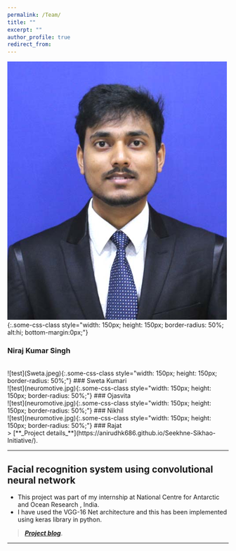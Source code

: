 ```yaml
---
permalink: /Team/
title: ""
excerpt: ""
author_profile: true
redirect_from: 
---
```

![test](Niraj.jpg){:.some-css-class style="width: 150px; height: 150px; border-radius: 50%; alt:hi; bottom-margin:0px;"}
### Niraj Kumar Singh 
<br>
![test](Sweta.jpeg){:.some-css-class style="width: 150px; height: 150px; border-radius: 50%;"}    
### Sweta Kumari
<br>
![test](neuromotive.jpg){:.some-css-class style="width: 150px; height: 150px;  border-radius: 50%;"}
### Ojasvita
<br>
![test](neuromotive.jpg){:.some-css-class style="width: 150px; height: 150px; border-radius: 50%;"}
### Nikhil
<br>
![test](neuromotive.jpg){:.some-css-class style="width: 150px; height: 150px; border-radius: 50%;"}
### Rajat
<br>
> [**_Project details_**](https://anirudhk686.github.io/Seekhne-Sikhao-Initiative/).

***

## Facial recognition system using convolutional neural network 

* This project was part of my internship at National Centre for Antarctic and Ocean Research , India. 
* I have used the VGG-16 Net architecture and this has been implemented using keras library in python.

> [**_Project blog_**](https://anirudhk686.github.io/facial_recognition/).

***

